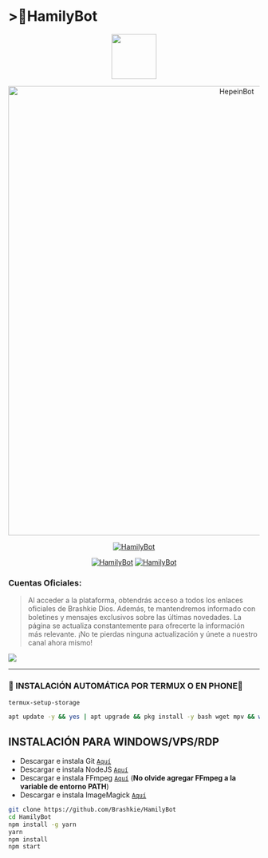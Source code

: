 <h1>>🚀HamilyBot</h1>

<p align="center"> 
<a href="https://github.com/Brashkie"><img src="file:///F:/Brashkie/Porgramas/ACTIVIDADES/ROBOT/mafuyu-v7/mafuyu-v7/prueba.html" height="90px"></a> 
</p>

<p align="center">
<img src="https://telegra.ph/file/416280db19e60bcf428f5.jpg" alt="HepeinBot" width="900"/>
</p>


<p align="center">
<a href="#"><img title="HamilyBot" src="https://img.shields.io/badge/SI TE GUSTA ESTE REPOSITORIO DALE 🌟 ¡GRACIAS! -red?colorA=%255ff0000&colorB=%23017e40&style=for-the-badge"></a> 
</img>
</p>  


<p align="center">
<a href="#"><img title="HamilyBot" src="https://img.shields.io/badge/LEA TODO LAS INDICACIONES-red?colorA=%F77F48FF&colorB=%F77F48FF&style=for-the-badge"></a> 
<a href="#"><img title="HamilyBot" src="https://img.shields.io/badge/COMPATIBLE CON LA VERSIÓN MULTI DISPOSITIVOS DE WHATSAPP-red?colorA=%F77F48FF&colorB=%F77F48FF&style=for-the-badge"></a>
</p>

### Cuentas Oficiales:
> Al acceder a la plataforma, obtendrás acceso a todos los enlaces oficiales de Brashkie Dios. Además, te mantendremos informado con boletines y mensajes exclusivos sobre las últimas novedades. La página se actualiza constantemente para ofrecerte la información más relevante. ¡No te pierdas ninguna actualización y únete a nuestro canal ahora mismo!

<a href="https://linkbio.co/Brashkie-Dios">
<img src="https://img.shields.io/badge/Redes_Sociales-000000%7D?style=for-the-badge&logo=biolink&logoColor=white">
</a>

-----
### 🌟 INSTALACIÓN AUTOMÁTICA POR TERMUX O EN PHONE🫰
```bash
termux-setup-storage
```
```bash
apt update -y && yes | apt upgrade && pkg install -y bash wget mpv && wget -O - https://raw.githubusercontent.com/Brashkie/HamilyBot/master/Hamily.sh | bash
```


##  INSTALACIÓN PARA WINDOWS/VPS/RDP 

* Descargar e instala Git [`Aquí`](https://git-scm.com/downloads)
* Descargar e instala NodeJS [`Aquí`](https://nodejs.org/en/download)
* Descargar e instala FFmpeg [`Aquí`](https://ffmpeg.org/download.html) (**No olvide agregar FFmpeg a la variable de entorno PATH**)
* Descargar e instala ImageMagick [`Aquí`](https://imagemagick.org/script/download.php)
```bash
git clone https://github.com/Brashkie/HamilyBot
cd HamilyBot
npm install -g yarn
yarn
npm install 
npm start
```
